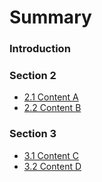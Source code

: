 # Summary

### Introduction

### Section 2
* [2.1 Content A](content_a.md)
* [2.2 Content B](content_b.md)

### Section 3
* [3.1 Content C](content_c.md)
* [3.2 Content D](content_d.md)
